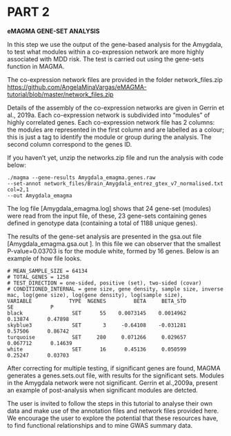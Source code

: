 # PART 2

**eMAGMA GENE-SET ANALYSIS**

In this step we use the output of the gene-based analysis for the Amygdala, to test what modules within a co-expression network are more highly associated with MDD risk.  The test is carried out using the gene-sets function in MAGMA.

The co-expression network files are provided in the folder network_files.zip  
    https://github.com/AngelaMinaVargas/eMAGMA-tutorial/blob/master/network_files.zip

Details of the assembly of the co-expression networks are given in Gerrin et al., 2019a. Each co-expression network is subdivided into “modules” of highly correlated genes. Each co-expression network file has 2 columns: the modules are represented in the first column and are labelled as a colour; this is just a tag to identify the module or group during the analysis. The second column correspond to the genes ID. 

If you haven’t yet, unzip the networks.zip file and run the analysis with code below:

    ./magma --gene-results Amygdala_emagma.genes.raw 
    --set-annot network_files/Brain_Amygdala_entrez_gtex_v7_normalised.txt col=2,1 
    --out Amygdala_emagma 

The log file [Amygdala_emagma.log] shows that 24 gene-set (modules) were read from the input file, of these, 23 gene-sets containing genes defined in genotype data (containing a total of 1188 unique genes). 

The results of the gene-set analysis are presented in the gsa.out file [Amygdala_emagma.gsa.out ]. In this file we can observer that the smallest P-value=0.03703 is for the module white, formed by 16 genes. 
Below is an example of how  file looks. 
    
    # MEAN_SAMPLE_SIZE = 64134
    # TOTAL_GENES = 1258
    # TEST_DIRECTION = one-sided, positive (set), two-sided (covar)
    # CONDITIONED_INTERNAL = gene size, gene density, sample size, inverse mac, log(gene size), log(gene density), log(sample size), 
    VARIABLE            TYPE  NGENES         BETA     BETA_STD           SE            P
    black                SET      55    0.0073145    0.0014962      0.13874      0.47898
    skyblue3             SET       3     -0.64108    -0.031281      0.57506      0.86742
    turquoise            SET     280     0.071266     0.029657     0.067712      0.14639
    white                SET      16      0.45136     0.050599      0.25247      0.03703



 
After correcting for multiple testing, if significant genes are found, MAGMA generates a genes.sets.out file, with results for the significant sets. Modules in the Amygdala network were not significant.  Gerrin et al.,2009a, present an example of post-analysis when significant modules are detcted. 

The user is invited to follow the steps in this tutorial to analyse their own data and make use of the annotation files and network files provided here.  We encourage the user to explore the potential that these resources have, to find functional relationships and to mine GWAS summary data.
